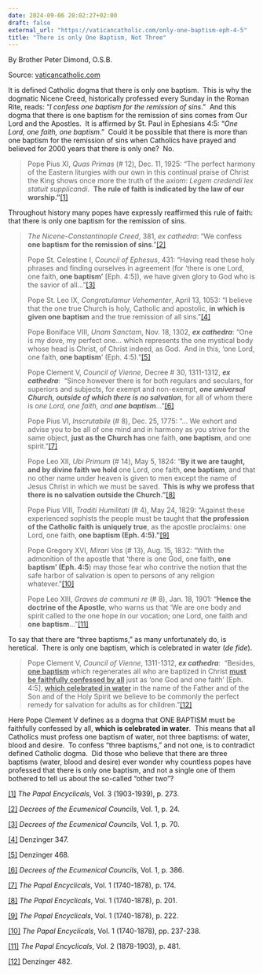 ```yaml
---
date: 2024-09-06 20:02:27+02:00
draft: false
external_url: "https://vaticancatholic.com/only-one-baptism-eph-4-5"
title: "There is only One Baptism, Not Three"
---
```



By Brother Peter Dimond, O.S.B.

Source: [vaticancatholic.com](https://vaticancatholic.com/only-one-baptism-eph-4-5)


<p>It is defined Catholic dogma that there is only one baptism.  This is why the dogmatic Nicene Creed, historically professed every Sunday in the Roman Rite, reads: “<em>I confess one baptism for the remission of sins</em>.”  And this dogma that there is one baptism for the remission of sins comes from Our Lord and the Apostles.  It is affirmed by St. Paul in Ephesians 4:5: “<em>One Lord, one faith, one baptism</em>.”  Could it be possible that there is more than one baptism for the remission of sins when Catholics have prayed and believed for 2000 years that there is only one?  No.</p>
<blockquote>
<p>Pope Pius XI, <em>Quas Primas</em> (# 12), Dec. 11, 1925: “The perfect harmony of the Eastern liturgies with our own in this continual praise of Christ the King shows once more the truth of the axiom: <em>Legem credendi lex statuit supplicandi</em>.  <strong>The rule of faith is indicated by the law of our worship.”</strong><a href="#_edn1" name="_ednref1">[1]</a></p>
</blockquote>
<p>Throughout history many popes have expressly reaffirmed this rule of faith: that there is only one baptism for the remission of sins.</p>
<blockquote>
<p><em>The Nicene-Constantinople Creed</em>, 381, <em>ex cathedra</em>: “We confess <strong>one baptism</strong> <strong>for the remission of sins</strong>.”<a href="#_edn2" name="_ednref2">[2]</a></p>
<p>Pope St. Celestine I, <em>Council of Ephesus</em>, 431: “Having read these holy phrases and finding ourselves in agreement (for ‘there is one Lord, one faith,<strong> one baptism’</strong> [Eph. 4:5]), we have given glory to God who is the savior of all…”<a href="#_edn3" name="_ednref3">[3]</a></p>
<p>Pope St. Leo IX, <em>Congratulamur Vehementer</em>, April 13, 1053: “I believe that the one true Church is holy, Catholic and apostolic, <strong>in</strong> <strong>which is given one baptism</strong> and the true remission of all sins.”<a href="#_edn4" name="_ednref4">[4]</a></p>
<p>Pope Boniface VIII, <em>Unam Sanctam</em>, Nov. 18, 1302, <strong><em>ex cathedra</em></strong>: “One is my dove, my perfect one… which represents the one mystical body whose head is Christ, of Christ indeed, as God.  And in this, ‘one Lord, one faith,<strong> one baptism</strong>’ (Eph. 4:5).”<a href="#_edn5" name="_ednref5">[5]</a></p>
<p>Pope Clement V, <em>Council of Vienne</em>, Decree # 30, 1311-1312, <strong><em>ex cathedra</em></strong>:  “Since however there is for both regulars and seculars, for superiors and subjects, for exempt and non-exempt, <strong><em>one universal Church, outside of which there is no salvation</em></strong>, for all of whom there is <em>one Lord, one faith, and<strong> one baptism</strong></em>…”<a href="#_edn6" name="_ednref6">[6]</a></p>
<p>Pope Pius VI, <em>Inscrutabile</em> (# 8), Dec. 25, 1775: “… We exhort and advise you to be all of one mind and in harmony as you strive for the same object, <strong>just as the Church has </strong>one faith,<strong> one baptism</strong>, and one spirit.”<a href="#_edn7" name="_ednref7">[7]</a></p>
<p>Pope Leo XII, <em>Ubi Primum</em> (# 14), May 5, 1824: “<strong>By it we are taught, and by divine faith we hold </strong>one Lord, one faith,<strong> one baptism</strong>, and that no other name under heaven is given to men except the name of Jesus Christ in which we must be saved.<strong>  This is why we profess that there is no salvation outside the Church.”</strong><a href="#_edn8" name="_ednref8">[8]</a></p>
<p>Pope Pius VIII, <em>Traditi Humilitati</em> (# 4), May 24, 1829: “Against these experienced sophists the people must be taught that <strong>the profession of the Catholic faith is uniquely true</strong>, as the apostle proclaims: one Lord, one faith, <strong>one baptism (Eph. 4:5).”</strong><a href="#_edn9" name="_ednref9">[9]</a></p>
<p>Pope Gregory XVI, <em>Mirari Vos</em> (# 13), Aug. 15, 1832: “With the admonition of the apostle that ‘there is one God, one faith, <strong>one baptism’ (Eph. 4:5</strong>) may those fear who contrive the notion that the safe harbor of salvation is open to persons of any religion whatever.”<a href="#_edn10" name="_ednref10">[10]</a></p>
<p>Pope Leo XIII, <em>Graves de communi re</em> (# 8), Jan. 18, 1901: “<strong>Hence the doctrine of the Apostle</strong>, who warns us that ‘We are one body and spirit called to the one hope in our vocation; one Lord, one faith and <strong>one baptism</strong>…”<a href="#_edn11" name="_ednref11">[11]</a></p>
</blockquote>
<p>To say that there are “three baptisms,” as many unfortunately do, is heretical.  There is only one baptism, which is celebrated in water (<em>de fide</em>).</p>
<blockquote>
<p>Pope Clement V, <em>Council of Vienne</em>, 1311-1312, <strong><em>ex cathedra</em></strong>:  “Besides, <strong><u>one baptism</u></strong> which regenerates all who are baptized in Christ <strong><u>must be faithfully confessed by all</u></strong> just as ‘one God and one faith’ [Eph. 4:5], <strong><u>which celebrated in water</u> </strong>in the name of the Father and of the Son and of the Holy Spirit we believe to be commonly the perfect remedy for salvation for adults as for children.”<a href="#_edn12" name="_ednref12">[12]</a>     </p>
</blockquote>
<p>Here Pope Clement V defines as a dogma that ONE BAPTISM must be faithfully confessed by all, <strong>which is celebrated in water</strong>.  This means that all Catholics must profess one baptism of water, not three baptisms: of water, blood and desire.  To confess “three baptisms,” and not one, is to contradict defined Catholic dogma.  Did those who believe that there are three baptisms (water, blood and desire) ever wonder why countless popes have professed that there is only one baptism, and not a single one of them bothered to tell us about the so-called “other two”?</p>
<div class="footnotes">
<div>
<p><a href="#_ednref1" name="_edn1">[1]</a> <em>The Papal Encyclicals</em>, Vol. 3 (1903-1939), p. 273.</p>
</div>
<div>
<p><a href="#_ednref2" name="_edn2">[2]</a> <em>Decrees of the Ecumenical Councils</em>, Vol. 1, p. 24.</p>
</div>
<div>
<p><a href="#_ednref3" name="_edn3">[3]</a> <em>Decrees of the Ecumenical Councils</em>, Vol. 1, p. 70.</p>
</div>
<div>
<p><a href="#_ednref4" name="_edn4">[4]</a> Denzinger 347.</p>
</div>
<div>
<p><a href="#_ednref5" name="_edn5">[5]</a> Denzinger 468.</p>
</div>
<div>
<p><a href="#_ednref6" name="_edn6">[6]</a> <em>Decrees of the Ecumenical Councils</em>, Vol. 1, p. 386.</p>
</div>
<div>
<p><a href="#_ednref7" name="_edn7">[7]</a> <em>The Papal Encyclicals</em>, Vol. 1 (1740-1878), p. 174.</p>
</div>
<div>
<p><a href="#_ednref8" name="_edn8">[8]</a> <em>The Papal Encyclicals</em>, Vol. 1 (1740-1878), p. 201.</p>
</div>
<div>
<p><a href="#_ednref9" name="_edn9">[9]</a> <em>The Papal Encyclicals</em>, Vol. 1 (1740-1878), p. 222.</p>
</div>
<div>
<p><a href="#_ednref10" name="_edn10">[10]</a> <em>The Papal Encyclicals</em>, Vol. 1 (1740-1878), pp. 237-238.</p>
</div>
<div>
<p><a href="#_ednref11" name="_edn11">[11]</a> <em>The Papal Encyclicals</em>, Vol. 2 (1878-1903), p. 481.</p>
</div>
<div>
<p><a href="#_ednref12" name="_edn12">[12]</a> Denzinger 482.</p>
</div>
</div>
</div>

